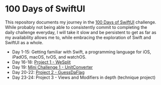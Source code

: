# 100 Days of SwiftUI

This repository documents my journey in the [100 Days of SwiftUI](https://www.hackingwithswift.com/100/swiftui) challenge. While probably not being able to consistently commit to completing the daily challenge everyday, I will take it slow and be persistent to get as far as my availability allows me to, while embracing the exploration of Swift and SwiftUI as a whole.

- Day 1-15: Getting familiar with Swift, a programming language for iOS, iPadOS, macOS, tvOS, and watchOS.
- Day 16-18: [Project 1 - WeSplit](./WeSplit)
- Day 19: [Mini Challenge 1 - UnitConverter](./UnitConverter)
- Day 20-22: [Project 2 - GuessDaFlag](./GuessDaFlag)
- Day 23-24: Project 3 - Views and Modifiers in depth (technique project)

